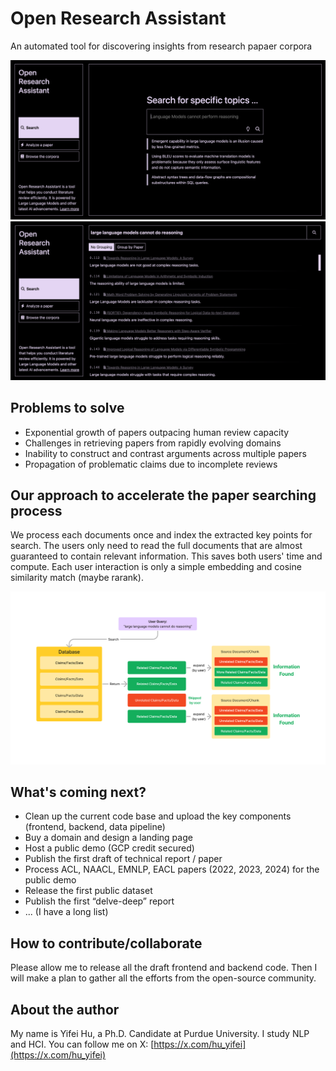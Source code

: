 # Open Research Assistant
An automated tool for discovering insights from research papaer corpora

![Screenshot of the home page of the Open Research Assistant Tool](https://github.com/ai8hyf/OpenResearchAssistant/blob/main/assets/Screenshot-search-home.png)
![Screenshot of the search result page of the Open Research Assistant Tool](https://github.com/ai8hyf/OpenResearchAssistant/blob/main/assets/Screenshot-search-result.png)

## Problems to solve
- Exponential growth of papers outpacing human review capacity
- Challenges in retrieving papers from rapidly evolving domains
- Inability to construct and contrast arguments across multiple papers
- Propagation of problematic claims due to incomplete reviews

## Our approach to accelerate the paper searching process
We process each documents once and index the extracted key points for search. The users only need to read the full documents that are almost guaranteed to contain relevant information. This saves both users' time and compute. Each user interaction is only a simple embedding and cosine similarity match (maybe rarank).

![High level system architecture of the Open Research Assistant Tool](https://github.com/ai8hyf/OpenResearchAssistant/blob/main/assets/openra-architecture.png)

## What's coming next?
- Clean up the current code base and upload the key components (frontend, backend, data pipeline)
- Buy a domain and design a landing page
- Host a public demo (GCP credit secured)
- Publish the first draft of technical report / paper
- Process ACL, NAACL, EMNLP, EACL papers (2022, 2023, 2024) for the public demo
- Release the first public dataset
- Publish the first “delve-deep” report
- ... (I have a long list)

## How to contribute/collaborate
Please allow me to release all the draft frontend and backend code. Then I will make a plan to gather all the efforts from the open-source community.

## About the author
My name is Yifei Hu, a Ph.D. Candidate at Purdue University. I study NLP and HCI. You can follow me on X: [https://x.com/hu_yifei](https://x.com/hu_yifei)
